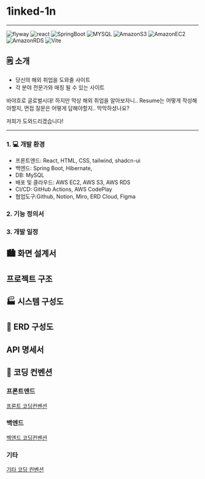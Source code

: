 #  1inked-1n
  
-------------------------  
<img alt="flyway" src ="https://img.shields.io/badge/Flyway-CC0200.svg?&style=for-the-badge&logo=flyway&logoColor=white"/>  
<img alt="react" src ="https://img.shields.io/badge/React-61DAFB.svg?&style=for-the-badge&logo=React&logoColor=black"/>  
<img alt="SpringBoot" src ="https://img.shields.io/badge/SpringBoot-6DB33F.svg?&style=for-the-badge&logo=Spring Boot&logoColor=white"/>  
<img alt="MYSQL" src ="https://img.shields.io/badge/MySQL-4479A1.svg?&style=for-the-badge&logo=MySQL&logoColor=white"/>  
<img alt="AmazonS3" src ="https://img.shields.io/badge/Amazon S3-569A31.svg?&style=for-the-badge&logo=Amazon S3&logoColor=white"/>  
<img alt="AmazonEC2" src ="https://img.shields.io/badge/Amazon EC2-FF9900.svg?&style=for-the-badge&logo=Amazon EC2&logoColor=white"/>  
<img alt="AmazonRDS" src ="https://img.shields.io/badge/Amazon RDS-527FFF.svg?&style=for-the-badge&logo=Amazon RDS&logoColor=white"/>  
<img alt="Vite" src ="https://img.shields.io/badge/Vite-646CFF.svg?&style=for-the-badge&logo=Vite&logoColor=white"/>  

## 🗒️ 소개
- 당신의 해외 취업을 도와줄 사이트
- 각 분야 전문가와 매칭 될 수 있는 사이트

바야흐로 글로벌시대! 하지만 막상 해외 취업을 알아보자니.. Resume는 어떻게 작성해야할지, 면접 질문은 어떻게 답해야할지.. 막막하셨나요?

저희가 도와드리겠습니다!
****

### 1. 💻 개발 환경
- 프론트엔드: React, HTML, CSS, tailwind, shadcn-ui
- 백엔드: Spring Boot, Hibernate,
- DB: MySQL
- 배포 및 클라우드: AWS EC2, AWS S3, AWS RDS
- CI/CD: GitHub Actions, AWS CodePlay
- 협업도구:Github, Notion, Miro, ERD Cloud, Figma

### 2. 기능 정의서


### 3. 개발 일정


## 🏙️ 화면 설계서

## 프로젝트 구조

## 🏭 시스템 구성도

## 🍻 ERD 구성도


## API 명세서

## 📐 코딩 컨벤션

### 프론트엔드
[프론트 코딩컨벤션](https://github.com/Garodden/1inked-1n/wiki/Front-%EC%BD%94%EB%94%A9-%EC%BB%A8%EB%B2%A4%EC%85%98)

### 백엔드
[백엔드 코딩컨벤션](https://github.com/Garodden/1inked-1n/wiki/Backend-%EC%BD%94%EB%94%A9%EC%BB%A8%EB%B2%A4%EC%85%98)

### 기타
[기타 코딩 컨벤션](https://github.com/Garodden/1inked-1n/wiki/Other-%EC%BD%94%EB%94%A9%EC%BB%A8%EB%B2%A4%EC%85%98)

